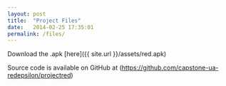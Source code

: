 ```yaml
---
layout: post
title:  "Project Files"
date:   2014-02-25 17:35:01
permalink: /files/
---
```


Download the .apk [here]({{ site.url }}/assets/red.apk)

Source code is available on GitHub at (https://github.com/capstone-ua-redepsilon/projectred)